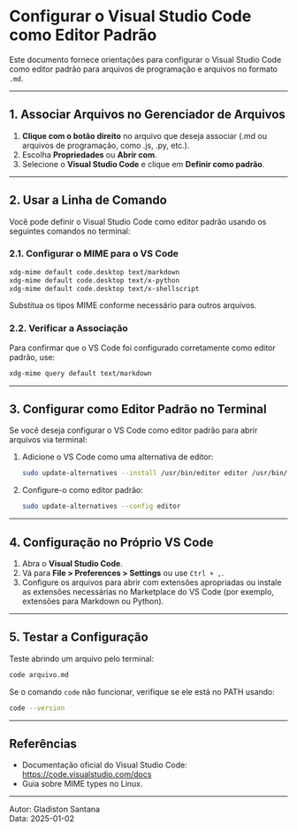 
# Configurar o Visual Studio Code como Editor Padrão

Este documento fornece orientações para configurar o Visual Studio Code como editor padrão para arquivos de programação e arquivos no formato `.md`.

---

## 1. Associar Arquivos no Gerenciador de Arquivos
1. **Clique com o botão direito** no arquivo que deseja associar (.md ou arquivos de programação, como .js, .py, etc.).
2. Escolha **Propriedades** ou **Abrir com**.
3. Selecione o **Visual Studio Code** e clique em **Definir como padrão**.

---

## 2. Usar a Linha de Comando
Você pode definir o Visual Studio Code como editor padrão usando os seguintes comandos no terminal:

### 2.1. Configurar o MIME para o VS Code
```bash
xdg-mime default code.desktop text/markdown
xdg-mime default code.desktop text/x-python
xdg-mime default code.desktop text/x-shellscript
```

Substitua os tipos MIME conforme necessário para outros arquivos.

### 2.2. Verificar a Associação
Para confirmar que o VS Code foi configurado corretamente como editor padrão, use:
```bash
xdg-mime query default text/markdown
```

---

## 3. Configurar como Editor Padrão no Terminal
Se você deseja configurar o VS Code como editor padrão para abrir arquivos via terminal:

1. Adicione o VS Code como uma alternativa de editor:
   ```bash
   sudo update-alternatives --install /usr/bin/editor editor /usr/bin/code 1
   ```

2. Configure-o como editor padrão:
   ```bash
   sudo update-alternatives --config editor
   ```

---

## 4. Configuração no Próprio VS Code
1. Abra o **Visual Studio Code**.
2. Vá para **File > Preferences > Settings** ou use `Ctrl + ,`.
3. Configure os arquivos para abrir com extensões apropriadas ou instale as extensões necessárias no Marketplace do VS Code (por exemplo, extensões para Markdown ou Python).

---

## 5. Testar a Configuração
Teste abrindo um arquivo pelo terminal:
```bash
code arquivo.md
```

Se o comando `code` não funcionar, verifique se ele está no PATH usando:
```bash
code --version
```

---

## Referências
- Documentação oficial do Visual Studio Code: https://code.visualstudio.com/docs
- Guia sobre MIME types no Linux.

---

Autor: Gladiston Santana  
Data: 2025-01-02
